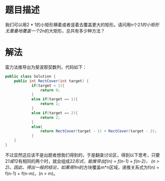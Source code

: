 # 题目描述
我们可以用2 * 1的小矩形横着或者竖着去覆盖更大的矩形。请问用n个2*1的小矩形无重叠地覆盖一个2*n的大矩形，总共有多少种方法？

# 解法
蛮力法推导出为斐波那契数列，代码如下：

```java
public class Solution {
    public int RectCover(int target) {
            if(target < 1){
                return 0;
            }
            else if(target == 1){
                return 1;
            }
            else if(target == 2){
                return 2;
            }
            else{
                return RectCover(target - 1) + RectCover(target - 2);
            }
    }
}
```
不过显然这应该不是出题者想我们得到的，于是翻查讨论区，得到以下思考，只要2*1或1*2有相同的两个时，就会组成2*2形式，能推导出f(n) = f(n-1) + f(n-2)， (n > 2)。因此，得出一般的结论，如果用1*m的方块覆盖m*n区域，递推关系式为f(n) = f(n-1) + f(n-m)，(n > m)。